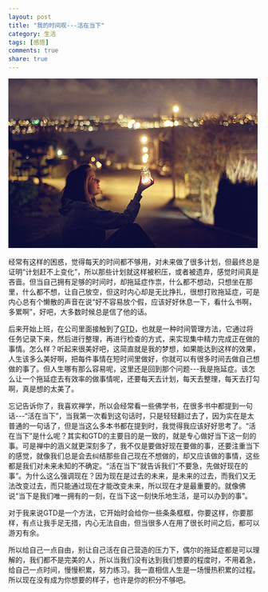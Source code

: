 ```yaml
---
layout: post  
title: "我的时间观---活在当下"  
category: 生活  
tags: [感悟]  
comments: true 
share: true
---
```


![图片](/images/p2014_3_24.jpg)

经常有这样的困惑，觉得每天的时间都不够用，对未来做了很多计划，但最终总是证明“计划赶不上变化”，所以那些计划就这样被积压，或者被遗弃，感觉时间真是吝啬。但当自己拥有足够的时间时，却拖延症作祟，什么都不想动，只想坐在那里，什么都不想，让自己放空，但这时内心却是无比挣扎，很想打败拖延症，可是内心总有个懒散的声音在说“好不容易放个假，应该好好休息一下，看什么书啊，多累啊”，好吧，大多数时候总是信了他的话。

后来开始上班，在公司里面接触到了[GTD](http://zh.wikipedia.org/wiki/GTD)，也就是一种时间管理方法，它通过将任务记录下来，然后进行整理，再进行检查的方式，来实现集中精力完成正在做的事情。怎么样？听起来很美好吧，这简直就是我的梦想，如果能达到这样的效果，人生该多么美好啊，把每件事情在短时间里做好，你就可以有很多时间去做自己想做的事了。但人生哪有那么容易呢，这里还是回到那个问题---我是拖延症。该怎么让一个拖延症去有效率的做事情呢，还要每天去计划，每天去整理，每天去打勾啊，真是想的太美了。

忘记告诉你了，我喜欢禅学，所以会经常看一些佛学书，在很多书中都提到一句话---“活在当下”，当我第一次看到这句话时，只是轻轻翻过去了，因为实在是太普通的一句话了，但是当这么多本书都在提到时，我觉得我应该好好思考了。“活在当下”是什么呢？其实和GTD的主要目的是一致的，就是专心做好当下这一刻的事。可是禅中的涵义就更深刻多了，我不仅是要做好现在要做的事，还要注重当下的感觉，就像我们总是会去纠结那些自己现在不想做的，却又应该做的事情，这些都是我们对未来未知的不确定。“活在当下”就告诉我们“不要急，先做好现在的事”。为什么这么强调现在？因为现在是过去的未来，是未来的过去，而我们又无法改变过去，而只能通过现在才能改变未来，所以现在才是最重要的。就像佛说“当下是我们唯一拥有的一刻，在当下这一刻快乐地生活，是可以办到的事”。

对于我来说GTD是一个方法，它开始时会给你一些条条框框，你要这样，你要那样，有点让我手足无措，内心无法自由，但当很多人在用了很长时间之后，都可以游刃有余。

所以给自己一点自由，别让自己活在自己营造的压力下，偶尔的拖延症都是可以理解的，我们都不是完美的人，所以当我们没有达到我们想要的程度时，不用着急，给自己一点时间，慢慢积累，努力练习。我一直相信人生是一场慢热积累的过程。所以现在没有成为你想要的样子，也许是你的积分不够吧。

